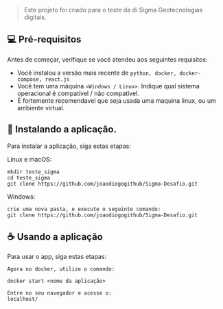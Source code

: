 > Este projeto foi criado para o teste da di Sigma Geotecnologias digitais.

## 💻 Pré-requisitos

Antes de começar, verifique se você atendeu aos seguintes requisitos:

- Você instalou a versão mais recente de `python, docker, docker-compose, react.js`
- Você tem uma máquina `<Windows / Linux>`. Indique qual sistema operacional é compatível / não compatível.
- É fortemente recomendavel que seja usada uma maquina linux, ou um ambiente virtual.

## 🚀 Instalando a aplicação.

Para instalar a aplicação, siga estas etapas:

Linux e macOS:

```
mkdir teste_sigma
cd teste_sigma
git clone https://github.com/joaodiogogithub/Sigma-Desafio.git
```

Windows:

```
crie uma nova pasta, e execute o seguinte comando:
git clone https://github.com/joaodiogogithub/Sigma-Desafio.git
```

## ☕ Usando a aplicação

Para usar o app, siga estas etapas:

```
Agora no docker, utilize o comando:

docker start <nome da aplicação>

Entre no seu navegador e acesse o:
localhost/
```


